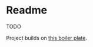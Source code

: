 # Readme

TODO

Project builds on [this boiler plate](https://github.com/a133xz/electron-vuejs-parcel-boilerplate).
